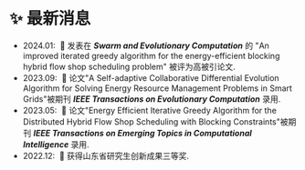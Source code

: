 <h1>✨ 最新消息</h1>
<ul>
    <li>2024.01: &nbsp;🎉 发表在 <em><strong>Swarm and Evolutionary Computation</em></strong> 的 "An improved iterated greedy algorithm for the energy-efficient blocking hybrid flow shop scheduling problem" 被评为高被引论文.</li>
    <li>2023.09: &nbsp;🎉 论文"A Self-adaptive Collaborative Differential Evolution Algorithm for Solving Energy Resource Management Problems in Smart Grids"被期刊 <em><strong>IEEE Transactions on Evolutionary Computation</em></strong> 录用.</li>
    <li>2023.05: &nbsp;🎉 论文"Energy Efficient Iterative Greedy Algorithm for the Distributed Hybrid Flow Shop Scheduling with Blocking Constraints"被期刊 <em><strong>IEEE Transactions on Emerging Topics in Computational Intelligence</em></strong> 录用.</li>
    <li>2022.12: &nbsp;🎉 获得山东省研究生创新成果三等奖. </li>
</ul>
